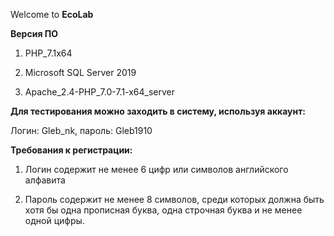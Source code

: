 Welcome to **EcoLab**

**Версия ПО**

1. PHP_7.1x64

2. Microsoft SQL Server 2019

3. Apache_2.4-PHP_7.0-7.1-x64_server

**Для тестирования можно заходить в систему, используя аккаунт:**

Логин: Gleb_nk, пароль: Gleb1910

**Требования к регистрации:**

1. Логин содержит не менее 6 цифр или символов английского алфавита

2. Пароль содержит не менее 8 символов, среди которых должна быть хотя бы одна прописная буква, одна строчная буква и не менее одной цифры.

